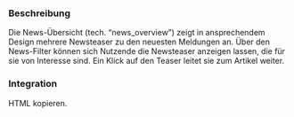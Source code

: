 ### Beschreibung

Die News-Übersicht (tech. “news_overview”) zeigt in ansprechendem Design mehrere Newsteaser zu den neuesten Meldungen an. Über den News-Filter können sich Nutzende die Newsteaser anzeigen lassen, die für sie von Interesse sind. Ein Klick auf den Teaser leitet sie zum Artikel weiter.

### Integration

HTML kopieren.
